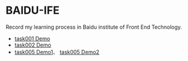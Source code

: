 # BAIDU-IFE
Record my learning process in Baidu institute of Front End  Technology.<br>
* [task001 Demo](https://eureka2020.github.io/baidu-ife/task001/resume.html)<br>
* [task002 Demo](https://eureka2020.github.io/baidu-ife/task002/layout.html)<br>
* [task005 Demo1](https://eureka2020.github.io/baidu-ife/task005/calculator.html)、
[task005 Demo2](https://eureka2020.github.io/baidu-ife/task005/resume.html)<br>
